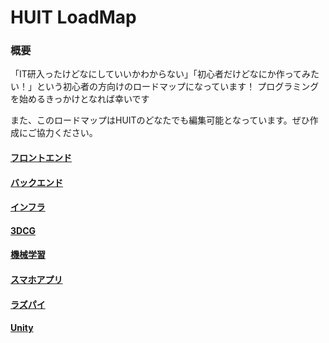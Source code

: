 # HUIT LoadMap 
### 概要
「IT研入ったけどなにしていいかわからない」「初心者だけどなにか作ってみたい！」という初心者の方向けのロードマップになっています！
プログラミングを始めるきっかけとなれば幸いです

また、このロードマップはHUITのどなたでも編集可能となっています。ぜひ作成にご協力ください。

#### [フロントエンド](https://al-mikan.github.io/HUIT_Roadmap/frontend/)
#### [バックエンド](https://al-mikan.github.io/HUIT_Roadmap/backend/)
#### [インフラ](https://al-mikan.github.io/HUIT_Roadmap/infrastructure/)
#### [3DCG](https://al-mikan.github.io/HUIT_Roadmap/3DCG/)
#### [機械学習](https://al-mikan.github.io/HUIT_Roadmap/AI/)
#### [スマホアプリ](https://al-mikan.github.io/HUIT_Roadmap/application/)
#### [ラズパイ](https://al-mikan.github.io/HUIT_Roadmap/raspberrypi/)
#### [Unity](https://al-mikan.github.io/HUIT_Roadmap/unity/)



